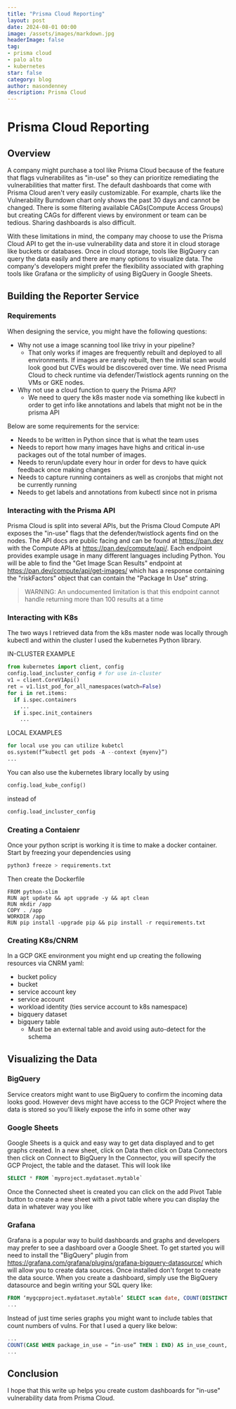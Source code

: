 ```yaml
---
title: "Prisma Cloud Reporting"
layout: post
date: 2024-08-01 00:00
image: /assets/images/markdown.jpg
headerImage: false
tag:
- prisma cloud
- palo alto
- kubernetes
star: false
category: blog
author: masondenney
description: Prisma Cloud
---
```

# Prisma Cloud Reporting
## Overview
A company might purchase a tool like Prisma Cloud because of the feature that flags vulnerabilites as "in-use" so they can prioritize remediating the vulnerabilities that matter first. The default dashboards that come with Prisma Cloud aren't very easily customizable. For example, charts like the Vulnerability Burndown chart only shows the past 30 days and cannot be changed. There is some filtering available CAGs(Compute Access Groups) but creating CAGs for different views by environment or team can be tedious. Sharing dashboards is also difficult.

With these limitations in mind, the company may choose to use the Prisma Cloud API to get the in-use vulnerability data and store it in cloud storage like buckets or databases. Once in cloud storage, tools like BigQuery can query the data easily and there are many options to visualize data. The company's developers might prefer the flexibility associated with graphing tools like Grafana or the simplicity of using BigQuery in Google Sheets.


## Building the Reporter Service
### Requirements
When designing the service, you might have the following questions:
- Why not use a image scanning tool like trivy in your pipeline?
  - That only works if images are frequently rebuilt and deployed to all environments. If images are rarely rebuilt, then the initial scan would look good but CVEs would be discovered over time. We need Prisma Cloud to check runtime via defender/Twistlock agents running on the VMs or GKE nodes.
- Why not use a cloud function to query the Prisma API?
  - We need to query the k8s master node via something like kubectl in order to get info like annotations and labels that might not be in the prisma API

Below are some requirements for the service:
- Needs to be written in Python since that is what the team uses
- Needs to report how many images have highs and critical in-use packages out of the total number of images.
- Needs to rerun/update every hour in order for devs to have quick feedback once making changes
- Needs to capture running containers as well as cronjobs that might not be currently running
- Needs to get labels and annotations from kubectl since not in prisma


### Interacting with the Prisma API
Prisma Cloud is split into several APIs, but the Prisma Cloud Compute API exposes the "in-use" flags that the defender/twistlock agents find on the nodes. The API docs are public facing and can be found at <https://pan.dev> with the Compute APIs at <https://pan.dev/compute/api/>. Each endpoint provides example usage in many different languages including Python. You will be able to find the "Get Image Scan Results" endpoint at <https://pan.dev/compute/api/get-images/> which has a response containing the "riskFactors" object that can contain the "Package In Use" string.

>WARNING: An undocumented limitation is that this endpoint cannot handle returning more than 100 results at a time


### Interacting with K8s
The two ways I retrieved data from the k8s master node was locally through kubectl and within the cluster I used the kubernetes Python library.

IN-CLUSTER EXAMPLE

```python
from kubernetes import client, config
config.load_incluster_config # for use in-cluster
v1 = client.CoreV1Api()
ret = v1.list_pod_for_all_namespaces(watch=False)
for i in ret.items:
  if i.spec.containers
    ...
  if i.spec.init_containers
    ...
```

LOCAL EXAMPLES
```python
for local use you can utilize kubetcl
os.system(f”kubectl get pods -A --context {myenv}”)
...
```

You can also use the kubernetes library locally by using 
```python
config.load_kube_config() 
```
instead of 
```python
config.load_incluster_config
```


### Creating a Contaienr
Once your python script is working it is time to make a docker container.
Start by freezing your dependencies using
```bash
python3 freeze > requirements.txt
```

Then create the Dockerfile
```Docker
FROM python-slim
RUN apt update && apt upgrade -y && apt clean
RUN mkdir /app
COPY . /app
WORKDIR /app
RUN pip install -upgrade pip && pip install -r requirements.txt
```


### Creating K8s/CNRM
In a GCP GKE environment you might end up creating the following resources via CNRM yaml:
- bucket policy
- bucket
- service account key
- service account
- workload identity (ties service account to k8s namespace)
- bigquery dataset
- bigquery table
  - Must be an external table and avoid using auto-detect for the schema 


## Visualizing the Data
### BigQuery
Service creators might want to use BigQuery to confirm the incoming data looks good. However devs might have access to the GCP Project where the data is stored so you'll likely expose the info in some other way


### Google Sheets
Google Sheets is a quick and easy way to get data displayed and to get graphs created.
In a new sheet, click on Data then click on Data Connectors then click on Connect to BigQuery
In the Connector, you will specify the GCP Project, the table and the dataset.
This will look like
```sql
SELECT * FROM `myproject.mydataset.mytable`
```
Once the Connected sheet is created you can click on the add Pivot Table button to create a new sheet with a pivot table where you can display the data in whatever way you like


### Grafana
Grafana is a popular way to build dashboards and graphs and developers may prefer to see a dashboard over a Google Sheet. To get started you will need to install the "BigQuery" plugin from <https://grafana.com/grafana/plugins/grafana-bigquery-datasource/> which will allow you to create data sources. Once installed don't forget to create the data source.
When you create a dashboard, simply use the BigQuery datasource and begin writing your SQL query like:
```sql
FROM ‘mygcpproject.mydataset.mytable’ SELECT scan date, COUNT(DISTINCT ‘image’)
...
```
Instead of just time series graphs you might want to include tables that count numbers of vulns. For that I used a query like below:
```sql
...
COUNT(CASE WHEN package_in_use = “in-use” THEN 1 END) AS in_use_count,
...
```


## Conclusion
I hope that this write up helps you create custom dashboards for "in-use" vulnerability data from Prisma Cloud.